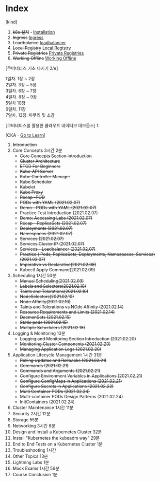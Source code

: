 # Index
[kind]
1. ~~k8s 설치~~ - [Installation](./installation/README.md) 
2. ~~Ingress~~ [Ingress](./management/ingress.md)
3. ~~Loadbalance~~ [loadbalancer](./management/loadbalancer.md)
4. ~~Local Registry~~ [Local Registry](./management/localRegistry.md)
5. ~~Private Registries~~ [Private Registries](./management/privateRegistries.md)
6. ~~Working Offline~~ [Working Offline](./management/workingOffline.md)

[쿠버네티스 기초 다지기 2/e]

1일차. 1장 ~ 2장  
2일차. 3장 ~ 5장  
3일차. 6장 ~ 7장  
4일차. 8장 ~ 9장  
5일차 10장  
6일차. 11장  
7일차. 12장. 마무리 및 소감

[쿠버네티스를 활용한 클라우드 네이티브 데브옵스]
1. 

[CKA - [Go to Learn](https://www.udemy.com/course/certified-kubernetes-administrator-with-practice-tests)]
1. ~~Introduction~~
2. Core Concepts 3시간 2분
   * ~~Core Concepts Section Introduction~~
   * ~~Cluster Architecture~~
   * ~~ETCD For Beginners~~
   * ~~Kube-API Server~~
   * ~~Kube Controller Manager~~
   * ~~Kube Scheduler~~
   * ~~Kubelet~~
   * ~~Kube Proxy~~
   * ~~Recap -POD~~
   * ~~PODs with YAML (2021.02.07)~~
   * ~~Demo - PODs with YAML (2021.02.07)~~
   * ~~Practice Test Introduction (2021.02.07)~~
   * ~~Demo: Accessing Labs (2021.02.07)~~
   * ~~Recap - ReplicaSets (2021.02.07)~~
   * ~~Deployments (2021.02.07)~~
   * ~~Namespaces (2021.02.07)~~
   * ~~Services (2021.02.07)~~
   * ~~Services Cluster IP (2021.02.07)~~
   * ~~Services - Loadbalancer (2021.02.07)~~
   * ~~Practice ( Pods, ReplicaSets, Deployments, Namespaces, Services) (2021.02.07)~~
   * ~~Imperative vs Declarative(2021.02.08)~~
   * ~~Kubectl Apply Command(2021.02.09)~~
3. Scheduling 1시간 50분
   * ~~Manual Scheduling(2021.02.09)~~
   * ~~Labels and Selectors(2021.02.10)~~
   * ~~Taints and Tolerations(2021.02.10)~~
   * ~~NodeSelectors(2021.02.10)~~
   * ~~Node Affinity(2021.02.10)~~
   * ~~Taints and Tolerations vs NOde Affinity (2021.02.14)~~
   * ~~Resource Requirements and Limits (2021.02.14)~~
   * ~~DaemonSets (2021.02.15)~~
   * ~~Static pods (2021.02.15)~~
   * ~~Multiple Schedulers (2021.02.18)~~
4. Logging & Monitoring 13분 
   * ~~Logging and Monitoring Section Introduction (2021.02.20)~~
   * ~~Monitoring Cluster Components (2021.02.20)~~
   * ~~Managing Application Logs (2021.02.20)~~
5. Application Lifecycle Management 1시간 31분
   * ~~Rolling Updates and Rollbacks (2021.02.21)~~
   * ~~Commands (2021.02.21)~~
   * ~~Commands and Arguments (2021.02.21)~~
   * ~~Configure Environment Variables in Applications (2021.02.21)~~
   * ~~Configure ConfigMaps in Applications (2021.02.21)~~
   * ~~Configure Secrets in Applications (2021.02.22)~~
   * ~~Multi Container PODs (2021.02.24)~~
   * Multi-container PODs Design Patterns (2021.02.24)
   * InitContainers (2021.02.24)
6. Cluster Maintenance 1시간 11분
7. Security 2시간 12분
8. Storage 55분
9. Networking 3시간 6분
10. Design and Install a Kubernetes Cluster 32분
11. Install "Kubernetes the kubeadm way" 29분
12. End to End Tests on a Kubernetes Cluster 1분
13. Troubleshooting 1시간
14. Other Topics 13분
15. Lightning Labs 1분
16. Mock Exams 1시간 56분
17. Course Conclusion 1분
